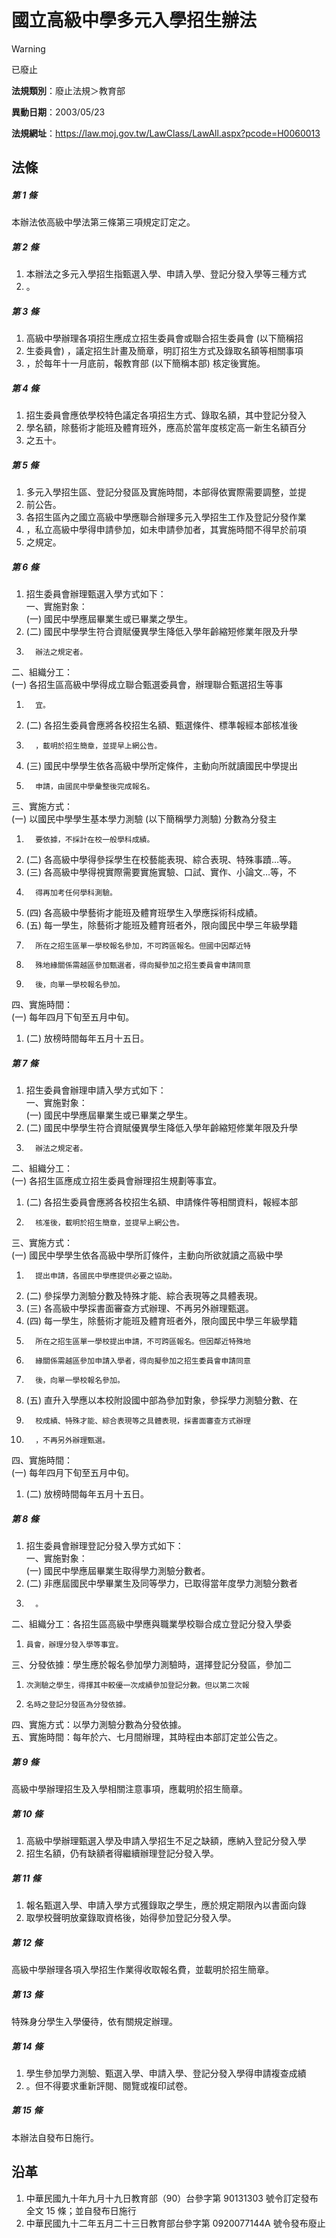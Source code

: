 # 國立高級中學多元入學招生辦法


> [!WARNING]
> 已廢止


**法規類別**：廢止法規＞教育部

**異動日期**：2003/05/23  

**法規網址**：https://law.moj.gov.tw/LawClass/LawAll.aspx?pcode=H0060013



## 法條
##### 第 1 條
本辦法依高級中學法第三條第三項規定訂定之。

##### 第 2 條
1. 本辦法之多元入學招生指甄選入學、申請入學、登記分發入學等三種方式
1. 。

##### 第 3 條
1. 高級中學辦理各項招生應成立招生委員會或聯合招生委員會 (以下簡稱招
1. 生委員會) ，議定招生計畫及簡章，明訂招生方式及錄取名額等相關事項
1. ，於每年十一月底前，報教育部 (以下簡稱本部) 核定後實施。

##### 第 4 條
1. 招生委員會應依學校特色議定各項招生方式、錄取名額，其中登記分發入
1. 學名額，除藝術才能班及體育班外，應高於當年度核定高一新生名額百分
1. 之五十。

##### 第 5 條
1. 多元入學招生區、登記分發區及實施時間，本部得依實際需要調整，並提
1. 前公告。
1. 各招生區內之國立高級中學應聯合辦理多元入學招生工作及登記分發作業
1. ，私立高級中學得申請參加，如未申請參加者，其實施時間不得早於前項
1. 之規定。

##### 第 6 條
1. 招生委員會辦理甄選入學方式如下：  
一、實施對象：  
 (一) 國民中學應屆畢業生或已畢業之學生。
1.  (二) 國民中學學生符合資賦優異學生降低入學年齡縮短修業年限及升學
1.       辦法之規定者。  
二、組織分工：  
 (一) 各招生區高級中學得成立聯合甄選委員會，辦理聯合甄選招生等事
1.       宜。
1.  (二) 各招生委員會應將各校招生名額、甄選條件、標準報經本部核准後
1.       ，載明於招生簡章，並提早上網公告。
1.  (三) 國民中學學生依各高級中學所定條件，主動向所就讀國民中學提出
1.       申請，由國民中學彙整後完成報名。  
三、實施方式：  
 (一) 以國民中學學生基本學力測驗 (以下簡稱學力測驗) 分數為分發主
1.       要依據，不採計在校一般學科成績。
1.  (二) 各高級中學得參採學生在校藝能表現、綜合表現、特殊事蹟…等。
1.  (三) 各高級中學得視實際需要實施實驗、口試、實作、小論文…等，不
1.       得再加考任何學科測驗。
1.  (四) 各高級中學藝術才能班及體育班學生入學應採術科成績。
1.  (五) 每一學生，除藝術才能班及體育班者外，限向國民中學三年級學籍
1.       所在之招生區單一學校報名參加，不可跨區報名。但國中因鄰近特
1.       殊地緣關係需越區參加甄選者，得向擬參加之招生委員會申請同意
1.       後，向單一學校報名參加。  
四、實施時間：  
 (一) 每年四月下旬至五月中旬。
1.  (二) 放榜時間每年五月十五日。

##### 第 7 條
1. 招生委員會辦理申請入學方式如下：  
一、實施對象：  
 (一) 國民中學應屆畢業生或已畢業之學生。
1.  (二) 國民中學學生符合資賦優異學生降低入學年齡縮短修業年限及升學
1.       辦法之規定者。  
二、組織分工：  
 (一) 各招生區應成立招生委員會辦理招生規劃等事宜。
1.  (二) 各招生委員會應將各校招生名額、申請條件等相關資料，報經本部
1.       核准後，載明於招生簡章，並提早上網公告。  
三、實施方式：  
 (一) 國民中學學生依各高級中學所訂條件，主動向所欲就讀之高級中學
1.       提出申請，各國民中學應提供必要之協助。
1.  (二) 參採學力測驗分數及特殊才能、綜合表現等之具體表現。
1.  (三) 各高級中學採書面審查方式辦理、不再另外辦理甄選。
1.  (四) 每一學生，除藝術才能班及體育班者外，限向國民中學三年級學籍
1.       所在之招生區單一學校提出申請，不可跨區報名。但因鄰近特殊地
1.       緣關係需越區參加申請入學者，得向擬參加之招生委員會申請同意
1.       後，向單一學校報名參加。
1.  (五) 直升入學應以本校附設國中部為參加對象，參採學力測驗分數、在
1.       校成績、特殊才能、綜合表現等之具體表現，採書面審查方式辦理
1.       ，不再另外辦理甄選。  
四、實施時間：  
 (一) 每年四月下旬至五月中旬。
1.  (二) 放榜時間每年五月十五日。

##### 第 8 條
1. 招生委員會辦理登記分發入學方式如下：  
一、實施對象：  
 (一) 國民中學應屆畢業生取得學力測驗分數者。
1.  (二) 非應屆國民中學畢業生及同等學力，已取得當年度學力測驗分數者
1.       。  
二、組織分工：各招生區高級中學應與職業學校聯合成立登記分發入學委
1.     員會，辦理分發入學等事宜。  
三、分發依據：學生應於報名參加學力測驗時，選擇登記分發區，參加二
1.     次測驗之學生，得擇其中較優一次成績參加登記分數。但以第二次報
1.     名時之登記分發區為分發依據。  
四、實施方式：以學力測驗分數為分發依據。  
五、實施時間：每年於六、七月間辦理，其時程由本部訂定並公告之。

##### 第 9 條
高級中學辦理招生及入學相關注意事項，應載明於招生簡章。

##### 第 10 條
1. 高級中學辦理甄選入學及申請入學招生不足之缺額，應納入登記分發入學
1. 招生名額，仍有缺額者得繼續辦理登記分發入學。

##### 第 11 條
1. 報名甄選入學、申請入學方式獲錄取之學生，應於規定期限內以書面向錄
1. 取學校聲明放棄錄取資格後，始得參加登記分發入學。

##### 第 12 條
高級中學辦理各項入學招生作業得收取報名費，並載明於招生簡章。

##### 第 13 條
特殊身分學生入學優待，依有關規定辦理。

##### 第 14 條
1. 學生參加學力測驗、甄選入學、申請入學、登記分發入學得申請複查成績
1. 。但不得要求重新評閱、閱覽或複印試卷。

##### 第 15 條
本辦法自發布日施行。

## 沿革
1. 中華民國九十年九月十九日教育部（90）台參字第 90131303 號令訂定發布全文 15 條；並自發布日施行
1. 中華民國九十二年五月二十三日教育部台參字第 0920077144A  號令發布廢止
